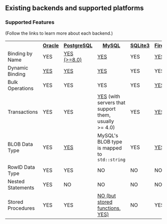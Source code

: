 ## Existing backends and supported platforms

### Supported Features

(Follow the links to learn more about each backend.)

<table>
  <tbody>
    <tr>
      <th></th>
      <th><a href="oracle.html">Oracle</a></th>
      <th><a href="postgresql.html">PostgreSQL</a></th>
      <th><a href="mysql.html">MySQL</a></th>
      <th><a href="sqlite3.html">SQLite3</a></th>
      <th><a href="firebird.html">Firebird</a></th>
      <th><a href="odbc.html">ODBC</a></th>
      <th><a href="db2.html">DB2</a></th>
    </tr>
    <tr>
      <td>Binding by Name</td>
      <td>YES</td>
      <td><a href="postgresql.html#bindingbyname">YES (>=8.0)</a></td>
      <td><a href="mysql.html#bindingbyname">YES</a></td>
      <td>YES</td>
      <td><a href="firebird.html#bindingbyname">YES</a></td>
      <td>YES</td>
      <td>YES</td>
    </tr>
    <tr>
      <td>Dynamic Binding</td>
      <td><a href="oracle.html#dynamic">YES</a></td>
      <td><a href="postgresql.html#dynamic">YES</a></td>
      <td><a href="mysql.html#dynamic">YES</a></td>
      <td>YES</td>
      <td>YES</td>
      <td>YES</td>
      <td></td>
    </tr>
    <tr>
      <td>Bulk Operations</td>
      <td>YES</td>
      <td>YES</td>
      <td>YES</td>
      <td>YES</td>
      <td><a href="firebird.html#bulk">YES</a></td>
      <td>YES</td>
      <td>YES</td>
    </tr>
    <tr>
      <td>Transactions</td>
      <td>YES</td>
      <td>YES</td>
      <td><a href="mysql.html#transactions">YES</a>
        (with servers that support them, usually >=&nbsp;4.0)</td>
      <td>YES</td>
      <td><a href="firebird.html#transactions">YES</a></td>
      <td>YES</td>
      <td>YES</td>
    </tr>
    <tr>
      <td>BLOB Data Type</td>
      <td>YES</td>
      <td><a href="postgresql.html#blob">YES</a></td>
      <td>MySQL's BLOB type is mapped to <code>std::string</code></td>
      <td>YES</td>
      <td><a href="firebird.html#blob">YES</a></td>
      <td>NO</td>
      <td>NO</td>
    </tr>
    <tr>
      <td>RowID Data Type</td>
      <td>YES</td>
      <td>YES</td>
      <td>NO</td>
      <td>NO</td>
      <td>NO</td>
      <td>NO</td>
      <td>NO</td>
    </tr>
    <tr>
      <td>Nested Statements</td>
      <td>YES</td>
      <td>NO</td>
      <td>NO</td>
      <td>NO</td>
      <td>NO</td>
      <td>NO</td>
      <td>YES</td>
    </tr>
    <tr>
      <td>Stored Procedures</td>
      <td>YES</td>
      <td>YES</td>
      <td><a href="mysql.html#procedures">NO (but stored functions, YES)</a></td>
      <td>NO</td>
      <td>YES</td>
      <td>NO</td>
      <td>YES</td>
    </tr>
  </tbody>
</table>
